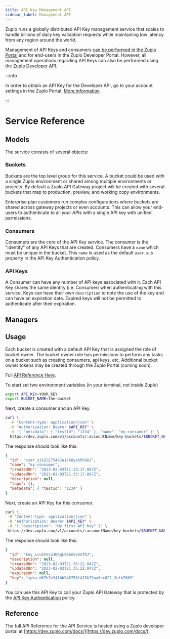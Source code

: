 ```yaml
---
title: API Key Management API
sidebar_label: Management API
---
```


Zuplo runs a globally distributed API Key management service that scales to
handle billions of daily key validation requests while maintaining low latency
from any region around the world.

Management of API Keys and consumers
[can be performed in the Zuplo Portal](./api-key-management.md) and for
end-users in the Zuplo Developer Portal. However, all management operations
regarding API Keys can also be performed using the
[Zuplo Developer API](https://dev.zuplo.com).

:::info

In order to obtain an API Key for the Developer API, go to your account settings
in the Zuplo Portal. [More information](https://dev.zuplo.com/docs/routes/index)

:::

# Service Reference

## Models

The service consists of several objects:

### Buckets

Buckets are the top level group for this service. A bucket could be used with a
single Zuplo environment or shared among multiple environments or projects. By
default a Zuplo API Gateway project will be created with several buckets that
map to production, preview, and working copy environments.

Enterprise plan customers run complex configurations where buckets are shared
across gateway projects or even accounts. This can allow your end-users to
authenticate to all your APIs with a single API key with unified permissions.

### Consumers

Consumers are the core of the API Key service. The consumer is the "identity" of
any API Keys that are created. Consumers have a `name` which must be unique in
the bucket. This `name` is used as the default `user.sub` property in the API
Key Authentication policy.

### API Keys

A Consumer can have any number of API keys associated with it. Each API Key
shares the same identity (i.e. Consumer) when authenticating with this service.
Keys can have their own `description` to note the use of the key and can have an
expiration date. Expired keys will not be permitted to authenticate after their
expiration.

## Managers

## Usage

Each bucket is created with a default API Key that is assigned the role of
bucket owner. The bucket owner role has permissions to perform any tasks on a
bucket such as creating consumers, api keys, etc. Additional bucket owner tokens
may be created through the Zuplo Portal (coming soon).

Full [API Reference Here](https://dev.zuplo.com).

To start set two environment variables (in your terminal, not inside Zuplo)

```bash
export API_KEY=YOUR_KEY
export BUCKET_NAME=the-bucket
```

Next, create a consumer and an API Key.

```bash
curl \
  -H "Content-type: application/json" \
  -H "Authorization: Bearer $API_KEY" \
  -d '{ "metadata": { "testId": "1234" }, "name": "my-consumer" }' \
  https://dev.zuplo.com/v1/accounts/:accountName/key-buckets/$BUCKET_NAME/consumers
```

The response should look like this:

```json
{
  "id": "csmr_sikZcE754kJu17X8yahPFO8J",
  "name": "my-consumer",
  "createdOn": "2023-02-03T21:33:17.067Z",
  "updatedOn": "2023-02-03T21:33:17.067Z",
  "description": null,
  "tags": {},
  "metadata": { "testId": "1234" }
}
```

Next, create an API Key for this consumer.

```bash
curl \
 -H "Content-type: application/json" \
 -H "Authorization: Bearer $API_KEY" \
 -d '{ "description": "My first API Key" }' \
 https://dev.zuplo.com/v1/accounts/:accountName/key-buckets/$BUCKET_NAME/consumers/my-consumer/keys
```

The response should look like this:

```json
{
  "id": "key_Lcu5VVvuJWpgLS86oVo5mfDJ",
  "description": null,
  "createdOn": "2023-02-03T21:35:22.047Z",
  "updatedOn": "2023-02-03T21:35:22.047Z",
  "expiresOn": null,
  "key": "zpka_d67b7e241bb948758f415b79aa8ec822_2efb7009"
}
```

You can use this API Key to call your Zuplo API Gateway that is protected by the
[API Key Authentication](/docs/policies/api-key-inbound) policy.

## Reference

The full API Reference for the API Service is hosted using a Zuplo developer
portal at [https://dev.zuplo.com/docs/](https://dev.zuplo.com/docs/).
